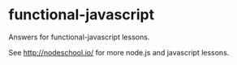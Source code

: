 # functional-javascript

Answers for functional-javascript lessons.

See http://nodeschool.io/ for more node.js and javascript lessons.
